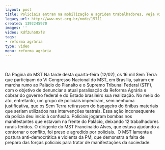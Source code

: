 ```yaml
---
layout: post
title: Policiais entram na mobilização e agridem trabalhadores, veja vídeo
legacy_url: http://www.mst.org.br/node/15711
created: 1392245970
images: ''
video: KdfZuh60xf8
tags:
- reforma agrária
type: video
menu: reforma agrária
---
```



 

Da Página do MST
Na tarde desta quarta-feira (12/02), os 16 mil Sem Terra que participam do VI Congresso Nacional do MST, em Brasília, saíram em marcha rumo ao Palácio do Planalto e o Supremo Tribunal Federal (STF), com o objetivo de denunciar a atual paralisação da Reforma Agrária e cobrar do governo federal e do Estado brasileiro sua realização.
No meio do ato, entretanto, um grupo de policiais impediram, sem nenhuma justificativa, que os Sem Terra retirassem do bagageiro do ônibus materiais que seriam utilizados nas intervenções teatrais.
Essa ação inconsequente da polícia deu início à confusão. Policiais jogaram bombas nos manifestantes que estavam na frente do Palácio, deixando 12 trabalhadores rurais feridos.
O dirigente do MST Francinaldo Alves, que estava ajudando a contornar o conflito, foi preso e agredido por policiais. 
O MST lamenta a postura anti-democrática e violenta da PM, que demonstra a falta de preparo das forças policiais para tratar de manifestações da sociedade. 
